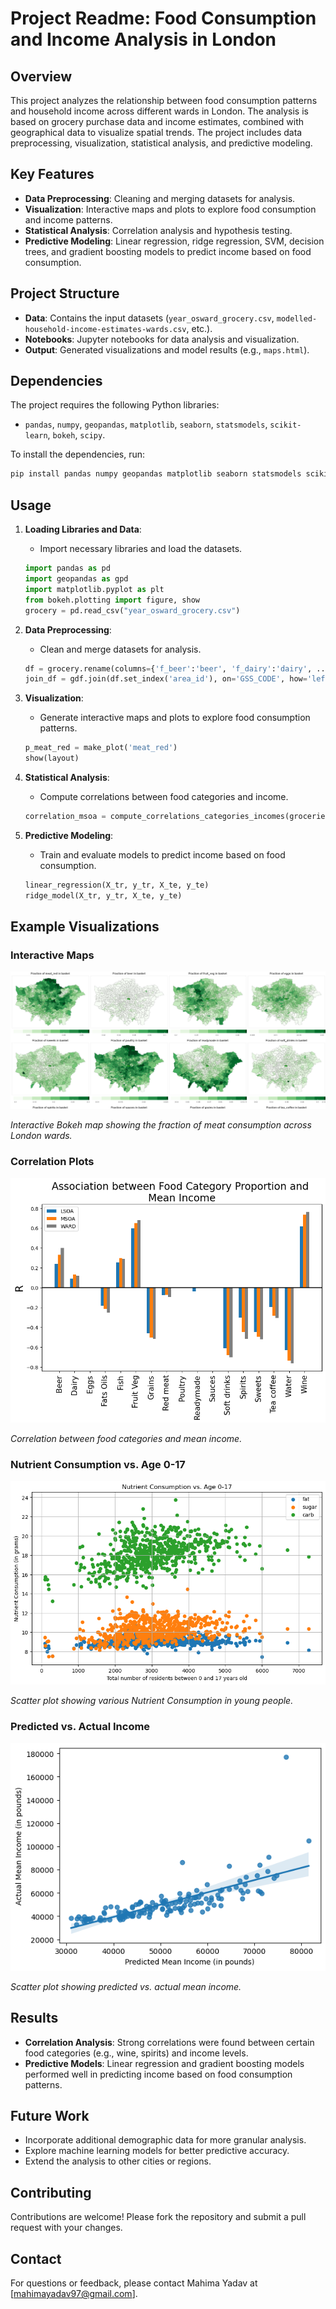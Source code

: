 # Project Readme: Food Consumption and Income Analysis in London

## Overview
This project analyzes the relationship between food consumption patterns and household income across different wards in London. The analysis is based on grocery purchase data and income estimates, combined with geographical data to visualize spatial trends. The project includes data preprocessing, visualization, statistical analysis, and predictive modeling.

## Key Features
- **Data Preprocessing**: Cleaning and merging datasets for analysis.
- **Visualization**: Interactive maps and plots to explore food consumption and income patterns.
- **Statistical Analysis**: Correlation analysis and hypothesis testing.
- **Predictive Modeling**: Linear regression, ridge regression, SVM, decision trees, and gradient boosting models to predict income based on food consumption.

## Project Structure
- **Data**: Contains the input datasets (`year_osward_grocery.csv`, `modelled-household-income-estimates-wards.csv`, etc.).
- **Notebooks**: Jupyter notebooks for data analysis and visualization.
- **Output**: Generated visualizations and model results (e.g., `maps.html`).

## Dependencies
The project requires the following Python libraries:
- `pandas`, `numpy`, `geopandas`, `matplotlib`, `seaborn`, `statsmodels`, `scikit-learn`, `bokeh`, `scipy`.

To install the dependencies, run:
```bash
pip install pandas numpy geopandas matplotlib seaborn statsmodels scikit-learn bokeh scipy
```

## Usage
1. **Loading Libraries and Data**:
   - Import necessary libraries and load the datasets.
   ```python
   import pandas as pd
   import geopandas as gpd
   import matplotlib.pyplot as plt
   from bokeh.plotting import figure, show
   grocery = pd.read_csv("year_osward_grocery.csv")
   ```

2. **Data Preprocessing**:
   - Clean and merge datasets for analysis.
   ```python
   df = grocery.rename(columns={'f_beer':'beer', 'f_dairy':'dairy', ...})
   join_df = gdf.join(df.set_index('area_id'), on='GSS_CODE', how='left')
   ```

3. **Visualization**:
   - Generate interactive maps and plots to explore food consumption patterns.
   ```python
   p_meat_red = make_plot('meat_red')
   show(layout)
   ```

4. **Statistical Analysis**:
   - Compute correlations between food categories and income.
   ```python
   correlation_msoa = compute_correlations_categories_incomes(groceries_income_msoa, income='mean_income')
   ```

5. **Predictive Modeling**:
   - Train and evaluate models to predict income based on food consumption.
   ```python
   linear_regression(X_tr, y_tr, X_te, y_te)
   ridge_model(X_tr, y_tr, X_te, y_te)
   ```

## Example Visualizations
### Interactive Maps
![Interactive Map of Food Consumption](https://github.com/mahimayadav97/Tesco-Dataset-Analysis/blob/main/images/Interactive%20Bokeh%20Maps.png)

*Interactive Bokeh map showing the fraction of meat consumption across London wards.*

### Correlation Plots
![Correlation Plot](https://github.com/mahimayadav97/Tesco-Dataset-Analysis/blob/main/images/Correlation%20Plot.png)

*Correlation between food categories and mean income.*

### Nutrient Consumption vs. Age 0-17
![Nutriuent Consumption](https://github.com/mahimayadav97/Tesco-Dataset-Analysis/blob/main/images/Nutrient%20consumption%20in%20young%20people.png)

*Scatter plot showing various Nutrient Consumption in young people.*

### Predicted vs. Actual Income
![Predicted vs. Actual Income](https://github.com/mahimayadav97/Tesco-Dataset-Analysis/blob/main/images/Predicted%20vs.%20Actual%20Income.png)

*Scatter plot showing predicted vs. actual mean income.*

## Results
- **Correlation Analysis**: Strong correlations were found between certain food categories (e.g., wine, spirits) and income levels.
- **Predictive Models**: Linear regression and gradient boosting models performed well in predicting income based on food consumption patterns.

## Future Work
- Incorporate additional demographic data for more granular analysis.
- Explore machine learning models for better predictive accuracy.
- Extend the analysis to other cities or regions.

## Contributing
Contributions are welcome! Please fork the repository and submit a pull request with your changes.

## Contact
For questions or feedback, please contact Mahima Yadav at [mahimayadav97@gmail.com].
